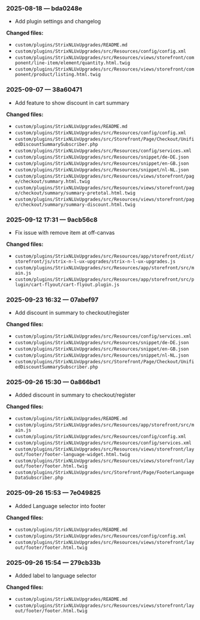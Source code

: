 ### 2025-08-18 — bda0248e

-   Add plugin settings and changelog

**Changed files:**

-   `custom/plugins/StrixNLUxUpgrades/README.md`
-   `custom/plugins/StrixNLUxUpgrades/src/Resources/config/config.xml`
-   `custom/plugins/StrixNLUxUpgrades/src/Resources/views/storefront/component/line-item/element/quantity.html.twig`
-   `custom/plugins/StrixNLUxUpgrades/src/Resources/views/storefront/component/product/listing.html.twig`

### 2025-09-07 — 38a60471

-   Add feature to show discount in cart summary

**Changed files:**

-   `custom/plugins/StrixNLUxUpgrades/README.md`
-   `custom/plugins/StrixNLUxUpgrades/src/Resources/config/config.xml`
-   `custom/plugins/StrixNLUxUpgrades/src/Storefront/Page/Checkout/UnifiedDiscountSummarySubscriber.php`
-   `custom/plugins/StrixNLUxUpgrades/src/Resources/config/services.xml`
-   `custom/plugins/StrixNLUxUpgrades/src/Resources/snippet/de-DE.json`
-   `custom/plugins/StrixNLUxUpgrades/src/Resources/snippet/en-GB.json`
-   `custom/plugins/StrixNLUxUpgrades/src/Resources/snippet/nl-NL.json`
-   `custom/plugins/StrixNLUxUpgrades/src/Resources/views/storefront/page/checkout/summary.html.twig`
-   `custom/plugins/StrixNLUxUpgrades/src/Resources/views/storefront/page/checkout/summary/summary-pretotal.html.twig`
-   `custom/plugins/StrixNLUxUpgrades/src/Resources/views/storefront/page/checkout/summary/summary-discount.html.twig`

### 2025-09-12 17:31 — 9acb56c8

-   Fix issue with remove item at off-canvas

**Changed files:**

-   `custom/plugins/StrixNLUxUpgrades/src/Resources/app/storefront/dist/storefront/js/strix-n-l-ux-upgrades/strix-n-l-ux-upgrades.js`
-   `custom/plugins/StrixNLUxUpgrades/src/Resources/app/storefront/src/main.js`
-   `custom/plugins/StrixNLUxUpgrades/src/Resources/app/storefront/src/plugin/cart-flyout/cart-flyout.plugin.js`

### 2025-09-23 16:32 — 07abef97

-   Add discount in summary to checkout/register

**Changed files:**

-   `custom/plugins/StrixNLUxUpgrades/src/Resources/config/services.xml`
-   `custom/plugins/StrixNLUxUpgrades/src/Resources/snippet/de-DE.json`
-   `custom/plugins/StrixNLUxUpgrades/src/Resources/snippet/en-GB.json`
-   `custom/plugins/StrixNLUxUpgrades/src/Resources/snippet/nl-NL.json`
-   `custom/plugins/StrixNLUxUpgrades/src/Storefront/Page/Checkout/UnifiedDiscountSummarySubscriber.php`

### 2025-09-26 15:30 — 0a866bd1

-   Added discount in summary to checkout/register

**Changed files:**

-   `custom/plugins/StrixNLUxUpgrades/README.md`
-   `custom/plugins/StrixNLUxUpgrades/src/Resources/app/storefront/src/main.js`
-   `custom/plugins/StrixNLUxUpgrades/src/Resources/config/config.xml`
-   `custom/plugins/StrixNLUxUpgrades/src/Resources/config/services.xml`
-   `custom/plugins/StrixNLUxUpgrades/src/Resources/views/storefront/layout/footer/footer-language-widget.html.twig`
-   `custom/plugins/StrixNLUxUpgrades/src/Resources/views/storefront/layout/footer/footer.html.twig`
-   `custom/plugins/StrixNLUxUpgrades/src/Storefront/Page/FooterLanguageDataSubscriber.php`

### 2025-09-26 15:53 — 7e049825

-   Added Language selector into footer

**Changed files:**

-   `custom/plugins/StrixNLUxUpgrades/README.md`
-   `custom/plugins/StrixNLUxUpgrades/src/Resources/config/config.xml`
-   `custom/plugins/StrixNLUxUpgrades/src/Resources/views/storefront/layout/footer/footer.html.twig`

### 2025-09-26 15:54 — 279cb33b

-   Added label to language selector

**Changed files:**

-   `custom/plugins/StrixNLUxUpgrades/README.md`
-   `custom/plugins/StrixNLUxUpgrades/src/Resources/views/storefront/layout/footer/footer.html.twig`
